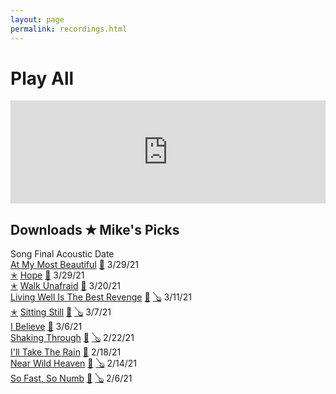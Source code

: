 ```yaml
---
layout: page
permalink: recordings.html
---
```


<h1 class="page-heading">Play All</h1>

<iframe width="100%" height="165" scrolling="no" frameborder="no" allow="autoplay" src="https://w.soundcloud.com/player/?url=https%3A//api.soundcloud.com/playlists/1207303108&color=%23d1c6c0&auto_play=false&hide_related=false&show_comments=false&show_user=false&show_reposts=false&show_teaser=false"></iframe>

<h2 class="page-heading split-header">
  <span>Downloads</span>
  <span>✭ Mike's Picks</span>
</h2>

<div class="flex-table">
  <div class="row head">
    <span></span>
    <span>Song</span>
    <span title="project results">Final</span>
    <span title="single-take recording on one mic, raw with no effects">Acoustic</span>
    <span title="date">Date</span>
  </div>

  <div class="row">
    <span><a href="https://drive.google.com/file/d/11FSFyQuDRLX2h5qGmjypCDa1i0-3fgz1/view?usp=sharing" target="_blank"></a></span>
    <span><a href="https://drive.google.com/file/d/11FSFyQuDRLX2h5qGmjypCDa1i0-3fgz1/view?usp=sharing" target="_blank">At My Most Beautiful</a></span>
    <span><a href="https://drive.google.com/file/d/11FSFyQuDRLX2h5qGmjypCDa1i0-3fgz1/view?usp=sharing" target="_blank">🎸</a></span>
    <span></span>
    <span class="text-small">3/29/21</span>
  </div>
  <div class="row">
    <span><a href="https://drive.google.com/file/d/1Et9QkM4rWoUPY-iKXSpv8W4Ne8U_J8OE/view?usp=sharing" target="_blank">✭</a></span>
    <span><a href="https://drive.google.com/file/d/1Et9QkM4rWoUPY-iKXSpv8W4Ne8U_J8OE/view?usp=sharing" target="_blank">Hope</a></span>
    <span><a href="https://drive.google.com/file/d/1Et9QkM4rWoUPY-iKXSpv8W4Ne8U_J8OE/view?usp=sharing" target="_blank">🎸</a></span>
    <span></span>
    <span class="text-small">3/29/21</span>
  </div>
  <div class="row">
    <span><a href="https://drive.google.com/file/d/1WEyC_ld3Lq1_NO62ZJaOFveLWcI4PXN5/view?usp=sharing" target="_blank">✭</a></span>
    <span><a href="https://drive.google.com/file/d/1WEyC_ld3Lq1_NO62ZJaOFveLWcI4PXN5/view?usp=sharing" target="_blank">Walk Unafraid</a></span>
    <span><a href="https://drive.google.com/file/d/1WEyC_ld3Lq1_NO62ZJaOFveLWcI4PXN5/view?usp=sharing" target="_blank">🎸</a></span>
    <span></span>
    <span class="text-small">3/20/21</span>
  </div>
  <div class="row">
    <span></span>
    <span><a href="https://drive.google.com/file/d/1kHsvHdhnuwMwMp9LrowSQnGxwGILe1Om/view?usp=sharing" target="_blank">Living Well Is The Best Revenge</a></span>
    <span><a href="https://drive.google.com/file/d/1kHsvHdhnuwMwMp9LrowSQnGxwGILe1Om/view?usp=sharing" target="_blank">🎸</a></span>
    <span><a href="https://drive.google.com/file/d/1Ui4TiRuSLjAdpkqP-ruhjVT1sCt-ABYT/view?usp=sharing" target="_blank">🪕</a></span>
    <span class="text-small">3/11/21</span>
  </div>
  <div class="row">
    <span><a href="https://drive.google.com/file/d/1kc9qexTS4ZKOo3jt4hej6FVZhtfF8WvC/view?usp=sharing" target="_blank">✭</a></span>
    <span><a href="https://drive.google.com/file/d/1kc9qexTS4ZKOo3jt4hej6FVZhtfF8WvC/view?usp=sharing" target="_blank">Sitting Still</a></span>
    <span><a href="https://drive.google.com/file/d/1kc9qexTS4ZKOo3jt4hej6FVZhtfF8WvC/view?usp=sharing" target="_blank">🎸</a></span>
    <span><a href="https://drive.google.com/file/d/1gTbVR5RPuw4G25cB_3w7RyZl8vocB6R_/view?usp=sharing" target="_blank">🪕</a></span>
    <span class="text-small">3/7/21</span>
  </div>
  <div class="row">
    <span></span>
    <span><a href="https://drive.google.com/file/d/1bQPnMSNsrWEmIMdrtdAzG22aBVvQXL-z/view?usp=sharing" target="_blank">I Believe</a></span>
    <span><a href="https://drive.google.com/file/d/1bQPnMSNsrWEmIMdrtdAzG22aBVvQXL-z/view?usp=sharing" target="_blank">🎸</a></span>
    <span> </span>
    <span class="text-small">3/6/21</span>
  </div>
  <div class="row">
    <span></span>
    <span><a href="https://drive.google.com/file/d/1bDK7eyMc3iloWywernigrHSnGvyKRCkq/view?usp=sharing" target="_blank">Shaking Through</a></span>
    <span><a href="https://drive.google.com/file/d/1bDK7eyMc3iloWywernigrHSnGvyKRCkq/view?usp=sharing" target="_blank">🎸</a></span>
    <span><a href="https://drive.google.com/file/d/1jnr55rl2eZU-ySTSgTqUPUfRjV_EGY24/view?usp=sharing" target="_blank">🪕</a></span>
    <span class="text-small">2/22/21</span>
  </div>
  <div class="row">
    <span></span>
    <span><a href="https://drive.google.com/file/d/1v6JiyRs829CqiLvXj3pckZyr5fR6vKn9/view?usp=sharing" target="_blank">I'll Take The Rain</a></span>
    <span><a href="https://drive.google.com/file/d/1v6JiyRs829CqiLvXj3pckZyr5fR6vKn9/view?usp=sharing" target="_blank">🎸</a></span>
    <span> </span>
    <span class="text-small">2/18/21</span>
  </div>
  <div class="row">
    <span></span>
    <span><a href="https://drive.google.com/file/d/1UD8Cs8dT7eKY13vEK2SkVW_mWLGNLS5J/view?usp=sharing" target="_blank">Near Wild Heaven</a></span>
    <span><a href="https://drive.google.com/file/d/1UD8Cs8dT7eKY13vEK2SkVW_mWLGNLS5J/view?usp=sharing" target="_blank">🎸</a></span>
    <span><a href="https://drive.google.com/file/d/1PGiQy88s7c2sMa8d9xxQpSGI6F-B1Fcd/view?usp=sharing" target="_blank">🪕</a></span>
    <span class="text-small">2/14/21</span>
  </div>
  <div class="row">
    <span></span>
    <span><a href="https://drive.google.com/file/d/12NVKLkgs17zyAAAiOf4Ry7WArQL7ITbf/view?usp=sharing" target="_blank">So Fast, So Numb</a></span>
    <span><a href="https://drive.google.com/file/d/12NVKLkgs17zyAAAiOf4Ry7WArQL7ITbf/view?usp=sharing" target="_blank">🎸</a></span>
    <span><a href="https://drive.google.com/file/d/1CUl2yDE-w-xZD5_ret_J2Ph36HLBuFdb/view?usp=sharing" target="_blank">🪕</a></span>
    <span class="text-small">2/6/21</span>
  </div>
</div>